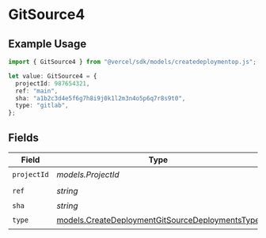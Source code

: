 # GitSource4

## Example Usage

```typescript
import { GitSource4 } from "@vercel/sdk/models/createdeploymentop.js";

let value: GitSource4 = {
  projectId: 987654321,
  ref: "main",
  sha: "a1b2c3d4e5f6g7h8i9j0k1l2m3n4o5p6q7r8s9t0",
  type: "gitlab",
};
```

## Fields

| Field                                                                                                    | Type                                                                                                     | Required                                                                                                 | Description                                                                                              | Example                                                                                                  |
| -------------------------------------------------------------------------------------------------------- | -------------------------------------------------------------------------------------------------------- | -------------------------------------------------------------------------------------------------------- | -------------------------------------------------------------------------------------------------------- | -------------------------------------------------------------------------------------------------------- |
| `projectId`                                                                                              | *models.ProjectId*                                                                                       | :heavy_check_mark:                                                                                       | N/A                                                                                                      | 987654321                                                                                                |
| `ref`                                                                                                    | *string*                                                                                                 | :heavy_check_mark:                                                                                       | N/A                                                                                                      | main                                                                                                     |
| `sha`                                                                                                    | *string*                                                                                                 | :heavy_minus_sign:                                                                                       | N/A                                                                                                      | a1b2c3d4e5f6g7h8i9j0k1l2m3n4o5p6q7r8s9t0                                                                 |
| `type`                                                                                                   | [models.CreateDeploymentGitSourceDeploymentsType](../models/createdeploymentgitsourcedeploymentstype.md) | :heavy_check_mark:                                                                                       | N/A                                                                                                      |                                                                                                          |